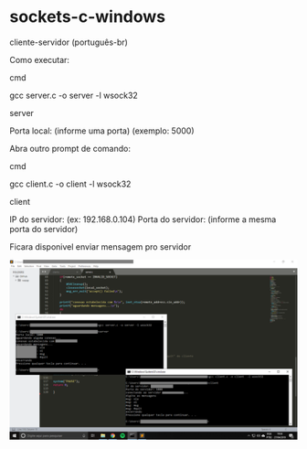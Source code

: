 # sockets-c-windows
cliente-servidor
(português-br)

Como executar:

cmd

gcc server.c -o server -l wsock32

server


Porta local: (informe uma porta) (exemplo: 5000)


Abra outro prompt de comando:

cmd

gcc client.c -o client -l wsock32

client

IP do servidor:
(ex: 192.168.0.104)
Porta do servidor: (informe a mesma porta do servidor)

Ficara disponivel enviar mensagem pro servidor

![alt text](https://raw.githubusercontent.com/ilra/sockets-c-windows/master/exemplo.png)
